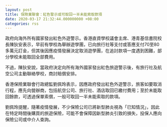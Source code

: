 ```yaml
---
layout: post
title: 保險業聯會：紅色警示或可取回一半未能索取款項
date: 2020-03-17 21:32:44.000000000 +08:00
categories: rss
---
```


政府向海外所有國家發出紅色外遊警示。香港直資學校議會主席、港青基信書院校長陳狄安表示，早前有學校為舉辦遊學團，已向旅行社等支付或答應支付70至80多萬元訂金，但其後因應疫情發展決定取消遊學團，在追討款項一度遇到困難，部分學校未能取回全部費用。

不過，陳狄安說，當政府決定向所有海外國家發出紅色旅遊警示後，有旅行社及航空公司主動聯絡學校，商討賠償安排。

香港保險業聯會行政總監劉佩玲表示，因應政府發出紅色外遊警示，旅客如要取消行程，應先向營辦商，包括航空公司、旅行社、酒店取回已繳付費用；至於未能取回餘款，可透過保單索償，一般可取回一半未能索取的款項。

劉佩玲提醒，隨著疫情發展，不少保險公司已將新型肺炎視為「已知情況」，因此在特定時間後購買的旅遊保險，可能不會保障因新型肺炎引致的損失，投保人應向保險公司或中介人查詢。
